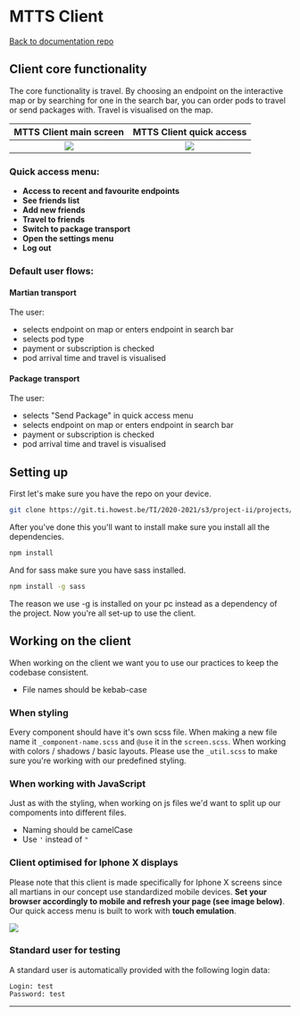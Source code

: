 # MTTS Client

[Back to documentation repo](https://github.com/Stijn-Vdh/Mars_Project_Documentation)

## Client core functionality

The core functionality is travel. By choosing an endpoint on the interactive map or by searching for 
one in the search bar, you can order pods to travel or send packages with. Travel is visualised on the map.

MTTS Client main screen             |  MTTS Client quick access
:-------------------------:|:-------------------------:|
![](img/mtts%20main%20screen.jpg)  |  ![](img/mtts%20quick%20access.jpg)

### Quick access menu:

* **Access to recent and favourite endpoints**
* **See friends list**
* **Add new friends**
* **Travel to friends**
* **Switch to package transport**
* **Open the settings menu**
* **Log out**

### Default user flows:

#### Martian transport
The user:
* selects endpoint on map or enters endpoint in search bar
* selects pod type
* payment or subscription is checked
* pod arrival time and travel is visualised

#### Package transport

The user:
* selects "Send Package" in quick access menu
* selects endpoint on map or enters endpoint in search bar
* payment or subscription is checked
* pod arrival time and travel is visualised

## Setting up
First let's make sure you have the repo on your device.
```bash
git clone https://git.ti.howest.be/TI/2020-2021/s3/project-ii/projects/groep-15/client.git
```
After you've done this you'll want to install make sure you install all the dependencies.
```bash
npm install
```
And for sass make sure you have sass installed.
```bash
npm install -g sass
```
The reason we use -g is installed on your pc instead as a dependency of the project.
Now you're  all set-up to use the client. 

## Working on the client
When working on the client we want you to use our practices to keep the codebase consistent.

* File names should be kebab-case

### When styling
Every component should have it's own scss file. 
When making a new file name it `_component-name.scss` and `@use` it in the `screen.scss`.
When working with colors / shadows / basic layouts. Please use the `_util.scss` to make sure you're working with our predefined styling.

### When working with JavaScript
Just as with the styling, when working on js files we'd want to split up our compoments into different files.
* Naming should be camelCase
* Use `'` instead of `"`

### Client optimised for Iphone X displays

Please note that this client is made specifically for Iphone X screens since all martians in our concept use standardized mobile devices. 
**Set your browser accordingly to mobile and refresh your page (see image below)**. Our quick access menu is built to work with **touch emulation**.

![](img/Iphone%20X%20setting.jpg)

### Standard user for testing

A standard user is automatically provided with the following login data:

```
Login: test
Password: test
```

---
